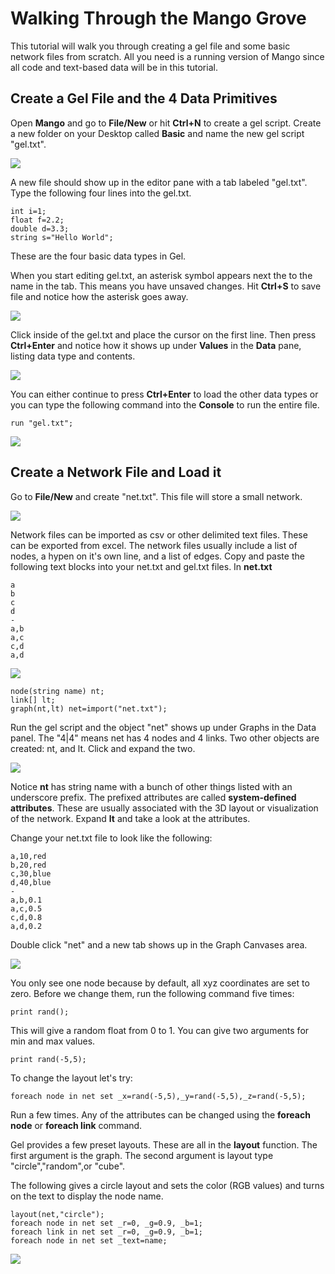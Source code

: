 Walking Through the Mango Grove
================
This tutorial will walk you through creating a gel file and some basic network files from scratch. All you need is a running version of Mango since all code and text-based data will be in this tutorial.

Create a Gel File and the 4 Data Primitives
----
Open **Mango** and go to **File/New** or hit **Ctrl+N** to create a gel script. Create a new folder on your Desktop called **Basic** and name the new gel script "gel.txt". 

![](img03.png)

A new file should show up in the editor pane with a tab labeled "gel.txt". Type the following four lines into the gel.txt. 

```
int i=1;
float f=2.2;
double d=3.3;
string s="Hello World";
```

These are the four basic data types in Gel. 

When you start editing gel.txt, an asterisk symbol appears next the to the name in the tab. This means you have unsaved changes. Hit **Ctrl+S** to save file and notice how the asterisk goes away. 

![](img04.png)

Click inside of the gel.txt and place the cursor on the first line. Then press **Ctrl+Enter** and notice how it shows up under **Values** in the **Data** pane, listing data type and contents. 

![](img05.png)

You can either continue to press **Ctrl+Enter** to load the other data types or you can type the following command into the **Console** to run the entire file.

```
run "gel.txt";
```
![](img06.png)

Create a Network File and Load it
----
Go to **File/New** and create "net.txt". This file will store a small network. 

![](img07.png)

Network files can be imported as csv or other delimited text files. These can be exported from excel. The network files usually include a list of nodes, a hypen on it's own line, and a list of edges. Copy and paste the following text blocks into your net.txt and gel.txt files. In
**net.txt**
```
a
b
c
d
-
a,b
a,c
c,d
a,d
```
![](img08.png)

```
node(string name) nt;
link[] lt;
graph(nt,lt) net=import("net.txt");
```

Run the gel script and the object "net" shows up under Graphs in the Data panel. The "4|4" means net has 4 nodes and 4 links. Two other objects are created: nt, and lt. Click and expand the two.

![](img11.png)

Notice **nt** has string name with a bunch of other things listed with an underscore prefix. The prefixed attributes are called **system-defined attributes**. These are usually associated with the 3D layout or visualization of the network. Expand **lt** and take a look at the attributes. 

Change your net.txt file to look like the following:

```
a,10,red
b,20,red
c,30,blue
d,40,blue
-
a,b,0.1
a,c,0.5
c,d,0.8
a,d,0.2
```


Double click "net" and a new tab shows up in the Graph Canvases area.

![](img09.png)

You only see one node because by default, all xyz coordinates are set to zero. Before we change them, run the following command five times:

```
print rand();
```
This will give a random float from 0 to 1. You can give two arguments for min and max values.

```
print rand(-5,5);
```

To change the layout let's try:

```
foreach node in net set _x=rand(-5,5),_y=rand(-5,5),_z=rand(-5,5);
```

Run a few times. Any of the attributes can be changed using the **foreach node** or **foreach link** command.

Gel provides a few preset layouts. These are all in the **layout** function. The first argument is the graph. The second argument is layout type "circle","random",or "cube". 

The following gives a circle layout and sets the color (RGB values) and turns on the text to display the node name.

```
layout(net,"circle");
foreach node in net set _r=0, _g=0.9, _b=1;
foreach link in net set _r=0, _g=0.9, _b=1;
foreach node in net set _text=name;
```

![](img10.png)

